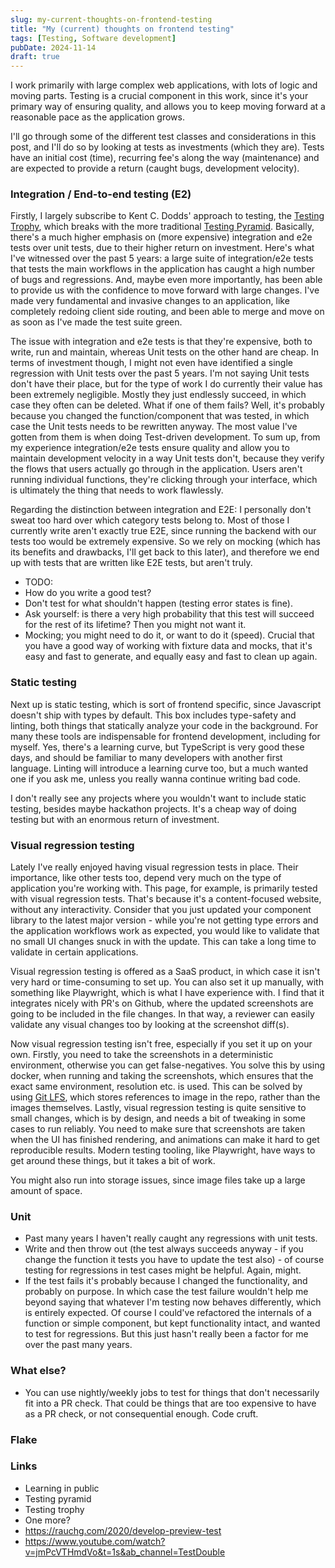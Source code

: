 ```yaml
---
slug: my-current-thoughts-on-frontend-testing
title: "My (current) thoughts on frontend testing"
tags: [Testing, Software development]
pubDate: 2024-11-14
draft: true
---
```


I work primarily with large complex web applications, with lots of logic and moving parts. Testing is a crucial component in this work, since it's your primary way of ensuring quality, and allows you to keep moving forward at a reasonable pace as the application grows.

I'll go through some of the different test classes and considerations in this post, and I'll do so by looking at tests as investments (which they are). Tests have an initial cost (time), recurring fee's along the way (maintenance) and are expected to provide a return (caught bugs, development velocity).

<!-- vs Unit? -->

### Integration / End-to-end testing (E2)

Firstly, I largely subscribe to Kent C. Dodds' approach to testing, the [Testing Trophy](https://kentcdodds.com/blog/the-testing-trophy-and-testing-classifications), which breaks with the more traditional [Testing Pyramid](https://martinfowler.com/articles/practical-test-pyramid.html). Basically, there's a much higher emphasis on (more expensive) integration and e2e tests over unit tests, due to their higher return on investment. Here's what I've witnessed over the past 5 years: a large suite of integration/e2e tests that tests the main workflows in the application has caught a high number of bugs and regressions. And, maybe even more importantly, has been able to provide us with the confidence to move forward with large changes. I've made very fundamental and invasive changes to an application, like completely redoing client side routing, and been able to merge and move on as soon as I've made the test suite green.

The issue with integration and e2e tests is that they're expensive, both to write, run and maintain, whereas Unit tests on the other hand are cheap. In terms of investment though, I might not even have identified a single regression with Unit tests over the past 5 years. I'm not saying Unit tests don't have their place, but for the type of work I do currently their value has been extremely negligible. Mostly they just endlessly succeed, in which case they often can be deleted. What if one of them fails? Well, it's probably because you changed the function/component that was tested, in which case the Unit tests needs to be rewritten anyway. The most value I've gotten from them is when doing Test-driven development. To sum up, from my experience integration/e2e tests ensure quality and allow you to maintain development velocity in a way Unit tests don't, because they verify the flows that users actually go through in the application. Users aren't running individual functions, they're clicking through your interface, which is ultimately the thing that needs to work flawlessly.

Regarding the distinction between integration and E2E: I personally don't sweat too hard over which category tests belong to. Most of those I currently write aren't exactly true E2E, since running the backend with our tests too would be extremely expensive. So we rely on mocking (which has its benefits and drawbacks, I'll get back to this later), and therefore we end up with tests that are written like E2E tests, but aren't truly.

- TODO:
- How do you write a good test?
- Don't test for what shouldn't happen (testing error states is fine).
- Ask yourself: is there a very high probability that this test will succeed for the rest of its lifetime? Then you might not want it.
- Mocking; you might need to do it, or want to do it (speed). Crucial that you have a good way of working with fixture data and mocks, that it's easy and fast to generate, and equally easy and fast to clean up again.

### Static testing

Next up is static testing, which is sort of frontend specific, since Javascript doesn't ship with types by default. This box includes type-safety and linting, both things that statically analyze your code in the background. For many these tools are indispensable for frontend development, including for myself. Yes, there's a learning curve, but TypeScript is very good these days, and should be familiar to many developers with another first language. Linting will introduce a learning curve too, but a much wanted one if you ask me, unless you really wanna continue writing bad code.

I don't really see any projects where you wouldn't want to include static testing, besides maybe hackathon projects. It's a cheap way of doing testing but with an enormous return of investment.

### Visual regression testing

Lately I've really enjoyed having visual regression tests in place. Their importance, like other tests too, depend very much on the type of application you're working with. This page, for example, is primarily tested with visual regression tests. That's because it's a content-focused website, without any interactivity. Consider that you just updated your component library to the latest major version - while you're not getting type errors and the application workflows work as expected, you would like to validate that no small UI changes snuck in with the update. This can take a long time to validate in certain applications.

Visual regression testing is offered as a SaaS product, in which case it isn't very hard or time-consuming to set up. You can also set it up manually, with something like Playwright, which is what I have experience with. I find that it integrates nicely with PR's on Github, where the updated screenshots are going to be included in the file changes. In that way, a reviewer can easily validate any visual changes too by looking at the screenshot diff(s).

Now visual regression testing isn't free, especially if you set it up on your own. Firstly, you need to take the screenshots in a deterministic environment, otherwise you can get false-negatives. You solve this by using docker, when running and taking the screenshots, which ensures that the exact same environment, resolution etc. is used. This can be solved by using [Git LFS](https://git-lfs.com/), which stores references to image in the repo, rather than the images themselves. Lastly, visual regression testing is quite sensitive to small changes, which is by design, and needs a bit of tweaking in some cases to run reliably. You need to make sure that screenshots are taken when the UI has finished rendering, and animations can make it hard to get reproducible results. Modern testing tooling, like Playwright, have ways to get around these things, but it takes a bit of work.

You might also run into storage issues, since image files take up a large amount of space.

### Unit

- Past many years I haven't really caught any regressions with unit tests.
- Write and then throw out (the test always succeeds anyway - if you change the function it tests you have to update the test also) - of course testing for regressions in test cases might be helpful. Again, might.
- If the test fails it's probably because I changed the functionality, and probably on purpose. In which case the test failure wouldn't help me beyond saying that whatever I'm testing now behaves differently, which is entirely expected. Of course I could've refactored the internals of a function or simple component, but kept functionality intact, and wanted to test for regressions. But this just hasn't really been a factor for me over the past many years.

### What else?

- You can use nightly/weekly jobs to test for things that don't necessarily fit into a PR check. That could be things that are too expensive to have as a PR check, or not consequential enough. Code cruft.

### Flake

### Links

- Learning in public
- Testing pyramid
- Testing trophy
- One more?
- https://rauchg.com/2020/develop-preview-test
- https://www.youtube.com/watch?v=jmPcVTHmdVo&t=1s&ab_channel=TestDouble
